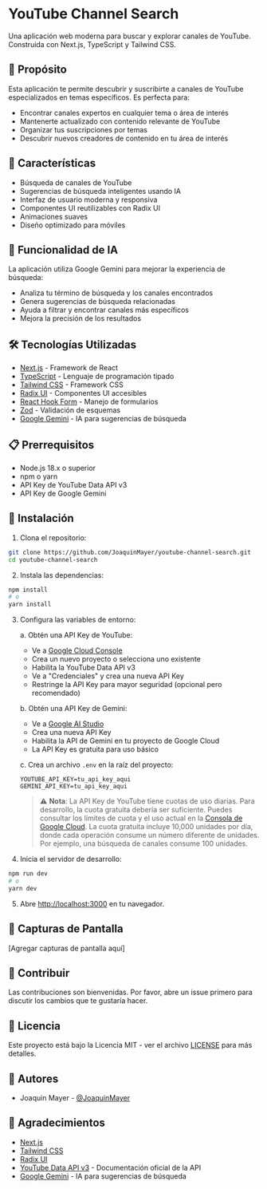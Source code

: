 # YouTube Channel Search

Una aplicación web moderna para buscar y explorar canales de YouTube. Construida con Next.js, TypeScript y Tailwind CSS.

## 🎯 Propósito

Esta aplicación te permite descubrir y suscribirte a canales de YouTube especializados en temas específicos. Es perfecta para:

- Encontrar canales expertos en cualquier tema o área de interés
- Mantenerte actualizado con contenido relevante de YouTube
- Organizar tus suscripciones por temas
- Descubrir nuevos creadores de contenido en tu área de interés

## 🚀 Características

- Búsqueda de canales de YouTube
- Sugerencias de búsqueda inteligentes usando IA
- Interfaz de usuario moderna y responsiva
- Componentes UI reutilizables con Radix UI
- Animaciones suaves
- Diseño optimizado para móviles

## 🤖 Funcionalidad de IA

La aplicación utiliza Google Gemini para mejorar la experiencia de búsqueda:

- Analiza tu término de búsqueda y los canales encontrados
- Genera sugerencias de búsqueda relacionadas
- Ayuda a filtrar y encontrar canales más específicos
- Mejora la precisión de los resultados

## 🛠️ Tecnologías Utilizadas

- [Next.js](https://nextjs.org/) - Framework de React
- [TypeScript](https://www.typescriptlang.org/) - Lenguaje de programación tipado
- [Tailwind CSS](https://tailwindcss.com/) - Framework CSS
- [Radix UI](https://www.radix-ui.com/) - Componentes UI accesibles
- [React Hook Form](https://react-hook-form.com/) - Manejo de formularios
- [Zod](https://zod.dev/) - Validación de esquemas
- [Google Gemini](https://ai.google.dev/) - IA para sugerencias de búsqueda

## 📋 Prerrequisitos

- Node.js 18.x o superior
- npm o yarn
- API Key de YouTube Data API v3
- API Key de Google Gemini

## 🔧 Instalación

1. Clona el repositorio:
```bash
git clone https://github.com/JoaquinMayer/youtube-channel-search.git
cd youtube-channel-search
```

2. Instala las dependencias:
```bash
npm install
# o
yarn install
```

3. Configura las variables de entorno:

   a. Obtén una API Key de YouTube:
   - Ve a [Google Cloud Console](https://console.cloud.google.com/)
   - Crea un nuevo proyecto o selecciona uno existente
   - Habilita la YouTube Data API v3
   - Ve a "Credenciales" y crea una nueva API Key
   - Restringe la API Key para mayor seguridad (opcional pero recomendado)

   b. Obtén una API Key de Gemini:
   - Ve a [Google AI Studio](https://makersuite.google.com/app/apikey)
   - Crea una nueva API Key
   - Habilita la API de Gemini en tu proyecto de Google Cloud
   - La API Key es gratuita para uso básico

   c. Crea un archivo `.env` en la raíz del proyecto:
   ```env
   YOUTUBE_API_KEY=tu_api_key_aqui
   GEMINI_API_KEY=tu_api_key_aqui
   ```

   > ⚠️ **Nota**: La API Key de YouTube tiene cuotas de uso diarias. Para desarrollo, la cuota gratuita debería ser suficiente.
   > Puedes consultar los límites de cuota y el uso actual en la [Consola de Google Cloud](https://console.cloud.google.com/apis/dashboard).
   > La cuota gratuita incluye 10,000 unidades por día, donde cada operación consume un número diferente de unidades.
   > Por ejemplo, una búsqueda de canales consume 100 unidades.

4. Inicia el servidor de desarrollo:
```bash
npm run dev
# o
yarn dev
```

5. Abre [http://localhost:3000](http://localhost:3000) en tu navegador.

## 📸 Capturas de Pantalla

[Agregar capturas de pantalla aquí]

## 🤝 Contribuir

Las contribuciones son bienvenidas. Por favor, abre un issue primero para discutir los cambios que te gustaría hacer.

## 📄 Licencia

Este proyecto está bajo la Licencia MIT - ver el archivo [LICENSE](LICENSE) para más detalles.

## 👥 Autores

- Joaquin Mayer - [@JoaquinMayer](https://github.com/JoaquinMayer)

## 🙏 Agradecimientos

- [Next.js](https://nextjs.org/)
- [Tailwind CSS](https://tailwindcss.com/)
- [Radix UI](https://www.radix-ui.com/)
- [YouTube Data API v3](https://developers.google.com/youtube/v3/docs/search/list?hl=es-419) - Documentación oficial de la API
- [Google Gemini](https://ai.google.dev/) - IA para sugerencias de búsqueda 